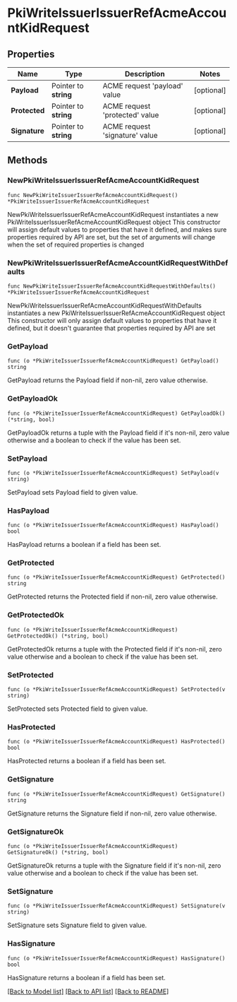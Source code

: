 # PkiWriteIssuerIssuerRefAcmeAccountKidRequest


## Properties

Name | Type | Description | Notes
------------ | ------------- | ------------- | -------------
**Payload** | Pointer to **string** | ACME request &#x27;payload&#x27; value | [optional] 
**Protected** | Pointer to **string** | ACME request &#x27;protected&#x27; value | [optional] 
**Signature** | Pointer to **string** | ACME request &#x27;signature&#x27; value | [optional] 



## Methods


### NewPkiWriteIssuerIssuerRefAcmeAccountKidRequest

`func NewPkiWriteIssuerIssuerRefAcmeAccountKidRequest() *PkiWriteIssuerIssuerRefAcmeAccountKidRequest`

NewPkiWriteIssuerIssuerRefAcmeAccountKidRequest instantiates a new PkiWriteIssuerIssuerRefAcmeAccountKidRequest object
This constructor will assign default values to properties that have it defined,
and makes sure properties required by API are set, but the set of arguments
will change when the set of required properties is changed

### NewPkiWriteIssuerIssuerRefAcmeAccountKidRequestWithDefaults

`func NewPkiWriteIssuerIssuerRefAcmeAccountKidRequestWithDefaults() *PkiWriteIssuerIssuerRefAcmeAccountKidRequest`

NewPkiWriteIssuerIssuerRefAcmeAccountKidRequestWithDefaults instantiates a new PkiWriteIssuerIssuerRefAcmeAccountKidRequest object
This constructor will only assign default values to properties that have it defined,
but it doesn't guarantee that properties required by API are set


### GetPayload

`func (o *PkiWriteIssuerIssuerRefAcmeAccountKidRequest) GetPayload() string`

GetPayload returns the Payload field if non-nil, zero value otherwise.

### GetPayloadOk

`func (o *PkiWriteIssuerIssuerRefAcmeAccountKidRequest) GetPayloadOk() (*string, bool)`

GetPayloadOk returns a tuple with the Payload field if it's non-nil, zero value otherwise
and a boolean to check if the value has been set.

### SetPayload

`func (o *PkiWriteIssuerIssuerRefAcmeAccountKidRequest) SetPayload(v string)`

SetPayload sets Payload field to given value.


### HasPayload

`func (o *PkiWriteIssuerIssuerRefAcmeAccountKidRequest) HasPayload() bool`

HasPayload returns a boolean if a field has been set.




### GetProtected

`func (o *PkiWriteIssuerIssuerRefAcmeAccountKidRequest) GetProtected() string`

GetProtected returns the Protected field if non-nil, zero value otherwise.

### GetProtectedOk

`func (o *PkiWriteIssuerIssuerRefAcmeAccountKidRequest) GetProtectedOk() (*string, bool)`

GetProtectedOk returns a tuple with the Protected field if it's non-nil, zero value otherwise
and a boolean to check if the value has been set.

### SetProtected

`func (o *PkiWriteIssuerIssuerRefAcmeAccountKidRequest) SetProtected(v string)`

SetProtected sets Protected field to given value.


### HasProtected

`func (o *PkiWriteIssuerIssuerRefAcmeAccountKidRequest) HasProtected() bool`

HasProtected returns a boolean if a field has been set.




### GetSignature

`func (o *PkiWriteIssuerIssuerRefAcmeAccountKidRequest) GetSignature() string`

GetSignature returns the Signature field if non-nil, zero value otherwise.

### GetSignatureOk

`func (o *PkiWriteIssuerIssuerRefAcmeAccountKidRequest) GetSignatureOk() (*string, bool)`

GetSignatureOk returns a tuple with the Signature field if it's non-nil, zero value otherwise
and a boolean to check if the value has been set.

### SetSignature

`func (o *PkiWriteIssuerIssuerRefAcmeAccountKidRequest) SetSignature(v string)`

SetSignature sets Signature field to given value.


### HasSignature

`func (o *PkiWriteIssuerIssuerRefAcmeAccountKidRequest) HasSignature() bool`

HasSignature returns a boolean if a field has been set.









[[Back to Model list]](../README.md#documentation-for-models) [[Back to API list]](../README.md#documentation-for-api-endpoints) [[Back to README]](../README.md)


